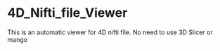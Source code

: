 # 4D_Nifti_file_Viewer
This is an automatic viewer for 4D nifti file. No need to use 3D Slicer or mango
